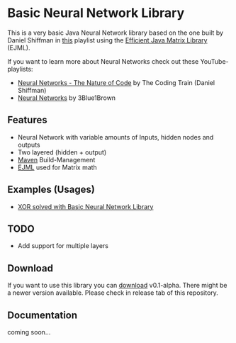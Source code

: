 # Basic Neural Network Library

This is a very basic Java Neural Network library based on the one built by Daniel Shiffman in [this](https://www.youtube.com/watch?v=XJ7HLz9VYz0&list=PLRqwX-V7Uu6aCibgK1PTWWu9by6XFdCfh) playlist using the [Efficient Java Matrix Library](https://www.ejml.org) (EJML).

If you want to learn more about Neural Networks check out these YouTube-playlists:
- [Neural Networks - The Nature of Code](https://www.youtube.com/watch?v=XJ7HLz9VYz0&list=PLRqwX-V7Uu6aCibgK1PTWWu9by6XFdCfh) by The Coding Train (Daniel Shiffman)
- [Neural Networks](https://www.youtube.com/watch?v=aircAruvnKk&list=PLZHQObOWTQDNU6R1_67000Dx_ZCJB-3pi) by 3Blue1Brown
 
## Features

- Neural Network with variable amounts of Inputs, hidden nodes and outputs
- Two layered (hidden + output)
- [Maven](https://maven.apache.org) Build-Management
- [EJML](https://www.ejml.org) used for Matrix math

## Examples (Usages)

- [XOR solved with Basic Neural Network Library](https://github.com/kim-marcel/xor_with_nn)

## TODO

- Add support for multiple layers

## Download

If you want to use this library you can [download](https://github.com/kim-marcel/basic_neural_network/releases/download/v0.1-alpha/basic_neural_network.jar) v0.1-alpha. There might be a newer version available. Please check in release tab of this repository.

## Documentation

coming soon...
